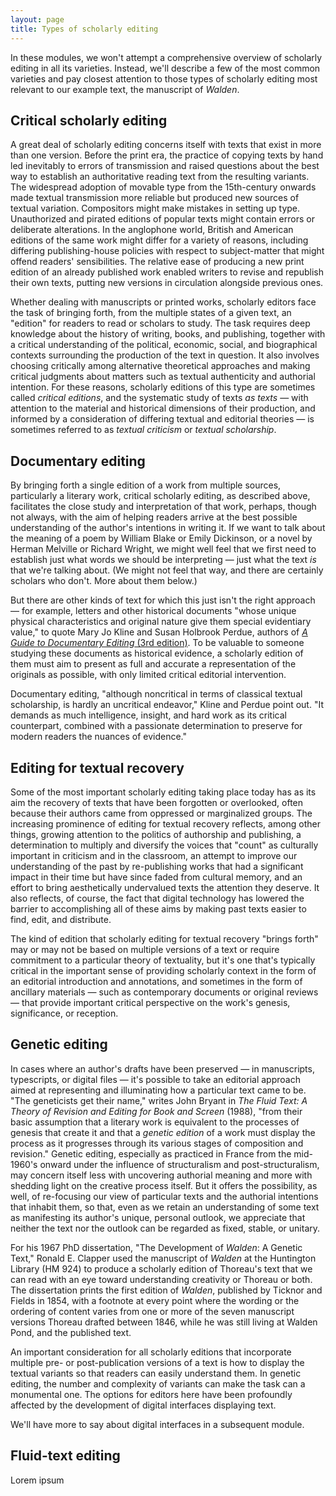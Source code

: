 ```yaml
---
layout: page
title: Types of scholarly editing
---
```


In these modules, we won't attempt a comprehensive overview of scholarly editing in all its varieties. Instead, we'll describe a few of the most common varieties and pay closest attention to those types of scholarly editing most relevant to our example text, the manuscript of *Walden*.

## Critical scholarly editing

A great deal of scholarly editing concerns itself with texts that exist in more than one version. Before the print era, the practice of copying texts by hand led inevitably to errors of transmission and raised questions about the best way to establish an authoritative reading text from the resulting variants. The widespread adoption of movable type from the 15th-century onwards made textual transmission more reliable but produced new sources of textual variation. Compositors might make mistakes in setting up type. Unauthorized and pirated editions of popular texts might contain errors or deliberate alterations. In the anglophone world, British and American editions of the same work might differ for a variety of reasons, including differing publishing-house policies with respect to subject-matter that might offend readers' sensibilities. The relative ease of producing a new print edition of an already published work enabled writers to revise and republish their own texts, putting new versions in circulation alongside previous ones.

Whether dealing with manuscripts or printed works, scholarly editors face the task of bringing forth, from the multiple states of a given text, an "edition" for readers to read or scholars to study. The task requires deep knowledge about the history of writing, books, and publishing, together with a critical understanding of the political, economic, social, and biographical contexts surrounding the production of the text in question. It also involves choosing critically among alternative theoretical approaches and making critical judgments about matters such as textual authenticity and authorial intention. For these reasons, scholarly editions of this type are sometimes called *critical editions*, and the systematic study of texts *as texts* — with attention to the material and historical dimensions of their production, and informed by a consideration of differing textual and editorial theories — is sometimes referred to as *textual criticism* or *textual scholarship*.

## Documentary editing

By bringing forth a single edition of a work from multiple sources, particularly a literary work, critical scholarly editing, as described above, facilitates the close study and interpretation of that work, perhaps, though not always, with the aim of helping readers arrive at the best possible understanding of the author's intentions in writing it. If we want to talk about the meaning of a poem by William Blake or Emily Dickinson, or a novel by Herman Melville or Richard Wright, we might well feel that we first need to establish just what words we should be interpreting — just what the text *is* that we're talking about. (We might not feel that way, and there are certainly scholars who don't. More about them below.)

But there are other kinds of text for which this just isn't the right approach — for example, letters and other historical documents "whose
unique physical characteristics and original nature give them special evidentiary value," to quote Mary Jo Kline and Susan Holbrook Perdue, authors of [*A Guide to Documentary Editing* (3rd edition)](https://gde.upress.virginia.edu/01A-gde.html). To be valuable to someone studying these documents as historical evidence, a scholarly edition of them must aim to present as full and accurate a representation of the originals as possible, with only limited critical editorial intervention. 

Documentary editing, "although noncritical in terms of classical textual scholarship, is hardly an uncritical endeavor," Kline and Perdue point out. "It demands as much intelligence, insight, and hard work as its critical counterpart, combined with a passionate determination to preserve for modern readers the nuances of evidence."

## Editing for textual recovery

Some of the most important scholarly editing taking place today has as its aim the recovery of texts that have been forgotten or overlooked, often because their authors came from oppressed or marginalized groups. The increasing prominence of editing for textual recovery reflects, among other things, growing attention to the politics of authorship and publishing, a determination to multiply and diversify the voices that "count" as culturally important in criticism and in the classroom, an attempt to improve our understanding of the past by re-publishing works that had a significant impact in their time but have since faded from cultural memory, and an effort to bring aesthetically undervalued texts the attention they deserve. It also reflects, of course, the fact that digital technology has lowered the barrier to accomplishing all of these aims by making past texts easier to find, edit, and distribute. 

The kind of edition that scholarly editing for textual recovery "brings forth" may or may not be based on multiple versions of a text or require commitment to a particular theory of textuality, but it's one that's typically critical in the important sense of providing scholarly context in the form of an editorial introduction and annotations, and sometimes in the form of ancillary materials — such as contemporary documents or original reviews — that provide important critical perspective on the work's genesis, significance, or reception.

## Genetic editing

In cases where an author's drafts have been preserved — in manuscripts, typescripts, or digital files — it's possible to take an editorial approach aimed at representing and illuminating how a particular text came to be. "The geneticists get their name," writes John Bryant in *The Fluid Text: A Theory of Revision and Editing for Book and Screen* (1988), "from their basic assumption that a literary work is equivalent to the processes of genesis that create it and that a *genetic edition* of a work must display the process as it progresses through its various stages of composition and revision." Genetic editing, especially as practiced in France from the mid-1960's onward under the influence of structuralism and post-structuralism, may concern itself less with uncovering authorial meaning and more with shedding light on the creative process itself. But it offers the possibility, as well, of re-focusing our view of particular texts and the authorial intentions that inhabit them, so that, even as we retain an understanding of some text as manifesting its author's unique, personal outlook, we appreciate that neither the text nor the outlook can  be regarded as fixed, stable, or unitary.

For his 1967 PhD dissertation, "The Development of *Walden*: A Genetic Text," Ronald E. Clapper used the manuscript of *Walden* at the Huntington Library (HM 924) to produce a scholarly edition of Thoreau's text that we can read with an eye toward understanding creativity or Thoreau or both. The dissertation prints the first edition of *Walden*, published by Ticknor and Fields in 1854, with a footnote at every point where the wording or the ordering of content varies from one or more of the seven manuscript versions Thoreau drafted between 1846, while he was still living at Walden Pond, and the published text.

An important consideration for all scholarly editions that incorporate multiple pre- or post-publication versions of a text is how to display the textual variants so that readers can easily understand them. In genetic editing, the number and complexity of variants can make the task can a monumental one. The options for editors here have been profoundly affected by the development of digital interfaces displaying text.

We'll have more to say about digital interfaces in a subsequent module.

## Fluid-text editing

Lorem ipsum




